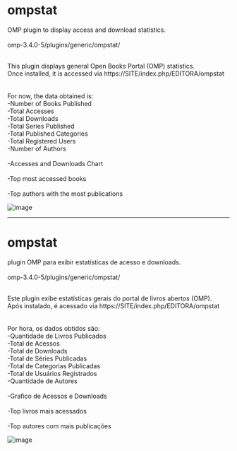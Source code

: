 # ompstat
OMP plugin to display access and download statistics. <br>
<br>
omp-3.4.0-5/plugins/generic/ompstat/<br><br>

This plugin displays general Open Books Portal (OMP) statistics.<br>
Once installed, it is accessed via https://SITE/index.php/EDITORA/ompstat<br><br><br>
For now, the data obtained is:<br>
-Number of Books Published<br>
-Total Accesses<br>
-Total Downloads<br>
-Total Series Published<br>
-Total Published Categories<br>
-Total Registered Users<br>
-Number of Authors<br><br>
-Accesses and Downloads Chart<br><br>
-Top most accessed books<br><br>
-Top authors with the most publications<br>





![image](https://github.com/danielsf93/ompstat/assets/114300053/8fd67c63-c1ab-4c52-b5f6-187f5d6b2a7e)




<hr>




# ompstat
plugin OMP para exibir estatísticas de acesso e downloads. <br>
<br>
omp-3.4.0-5/plugins/generic/ompstat/<br><br>

Este plugin exibe estatísticas gerais do portal de livros abertos (OMP).<br>
Após instalado, é acessado via https://SITE/index.php/EDITORA/ompstat<br><br><br>
Por hora, os dados obtidos são:<br>
-Quantidade de Livros Publicados<br>
-Total de Acessos<br>
-Total de Downloads<br>
-Total de Séries Publicadas<br>
-Total de Categorias Publicadas<br>
-Total de Usuários Registrados<br>
-Quantidade de Autores<br><br>
-Grafico de Acessos e Downloads<br><br>
-Top livros mais acessados<br><br>
-Top autores com mais publicações<br>




![image](https://github.com/danielsf93/ompstat/assets/114300053/85a9eb06-44d7-4060-9b52-7bf8121b758d)




